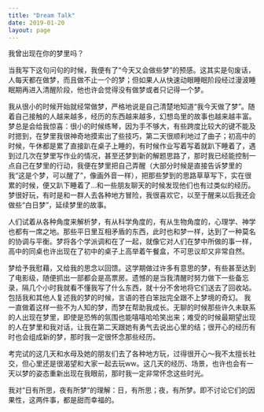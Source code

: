 ```yaml
---
title: "Dream Talk"
date: 2019-01-20
layout: page
---
```


我曾出现在你的梦里吗？

<!--more-->

当我写下这句问句的时候，我便有了“今天又会做些梦”的预感。这其实是句废话，人每天都在做梦，而且做不止一个的梦；但如果人从快速动眼睡眠阶段经过漫波睡眠期再进入清醒阶段，他也许会觉得没有做梦或者只记得一个梦。

我从很小的时候开始就经常做梦，严格地说是自己清楚地知道“我今天做了梦”。随着自己接触的人越来越多，经历的东西越来越多，幻想岛里的故事也越来越丰富。梦总是会给我惊喜：很小的时候练琴，因为手不够大，有些跨度比较大的键不能及时摁到，在梦里我很神奇地摸索出了些技巧，第二天很顺利地过了曲子；初高中的时候，午休都是累了直接趴在桌子上睡的，有时候作业写着写着就趴下睡着了，遇到过几次在梦里写作业的情况，甚至还梦到新的解题思路了，那时我已经能控制一点自己在梦里的行动，我便在梦里把自己弄醒（大部分时候是直接告诉梦里的我“这是个梦，可以醒了”，像画外音一样），把那些梦到的思路草草写下，实在很累的时候，便又趴下睡着了...和一些朋友聊天的时候发现他们也有过类似的经历。
梦很好玩，有时是和一群人去各种地方冒险，我很喜欢它，以至于醒来以后我还会做些“白日梦”，延续梦里的故事。

人们试着从各种角度来解析梦，有从科学角度的，有从生物角度的，心理学、神学也都有一席之地。那些平日里互相矛盾的东西，此时也和梦一样，达到了一种莫名的协调与平衡。梦将各个学派调和在了一起，就像它对人们在梦中所做的事一样，高中的同桌也许出现在了初中的桌子上高举着午餐盒，不可思议却又非常自然。

梦给予我慰藉，又给我的思念以回馈。这学期做过许多有意思的梦，有些甚至达到了电影级，随便抓出一部都会是高票房。遗憾的是当我清醒时努力做下一些备忘录，隔几个小时我就看不懂我写了什么东西，就十分不舍地将它们送去了回收站。包括我和其他人复述我的梦的时候，言语的苍白笨拙完全跟不上梦境的奇幻。
我一直做着这样一些不为人知的梦，而梦在帮助我成长。无聊的时候那些许久未联系的人出现在梦里，即使是恐怖的氛围也能嘻嘻哈哈笑出来；难受的时候最期望出现的人在梦里和我对话，让我在第二天跟她有勇气去说出心里的结；很开心的经历有时也会组成新的梦，那时我一定很怀念那些经历。

考完试的这几天和水母及她的朋友们去了各种地方玩，过得很开心～我不太擅长社交，但心里还是很渴望和大家一起去玩ww。这几天的经历、场景，也许也会有一天以梦的姿态重新出现在我眼前，那时我一定非常怀念这些时光。

我对“日有所思，夜有所梦”的理解：日，有所思；夜，有所梦。即不讨论它们的因果性，这两件事，都是甜而幸福的。

